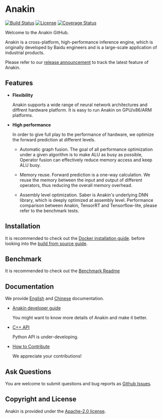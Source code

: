 # Anakin

[![Build Status](https://travis-ci.org/PaddlePaddle/Anakin.svg?branch=developing)](https://travis-ci.org/PaddlePaddle/Anakin)
[![License](https://img.shields.io/badge/license-Apache%202-blue.svg)](LICENSE)
[![Coverage Status](https://coveralls.io/repos/github/xklnono/Anakin/badge.svg)](https://coveralls.io/github/xklnono/Anakin)


Welcome to the Anakin GitHub.

Anakin is a cross-platform, high-performance inference engine, which is originally
developed by Baidu engineers and is a large-scale application of industrial products.

Please refer to our [release announcement]() to track the latest feature of Anakin.

## Features

- **Flexibility**

    Anakin supports a wide range of neural network architectures and
    diffrent hardware platform. It is easy to run Anakin on GPU/x86/ARM platforms.

-  **High performance**

    In order to give full play to the performance of hardware, we optimize the
    forward prediction at different levels.
      - Automatic graph fusion. The goal of all performance optimization under a 
      given algorithm is to make ALU as busy as possible, Operator fusion 
      can effectively reduce memory access and keep ALU busy.
      
      - Memory reuse. Forward prediction is a one-way calculation. We reuse 
      the memory between the input and output of different operators, thus 
      reducing the overall memory overhead.

      - Assembly level optimization. Saber is Anakin's underlying DNN library, which
      is deeply optimized at assembly level. Performance comparison between Anakin, TensorRT
      and Tensorflow-lite, please refer to the benchmark tests.


## Installation

It is recommended to check out the
[Docker installation guide](docker/README.md).
before looking into the
[build from source guide](docs/Manual/INSTALL_en.md).

## Benchmark
It is recommended to check out the [Benchmark Readme](benchmark/README.md)

## Documentation

We provide [English](docs/Manual/Tutorial_en.md) and
[Chinese](docs/Manual/Tutorial_ch.md) documentation.

- [Anakin developer guide]()

  You might want to know more details of Anakin and make it better.

- [C++ API]()

   Python API is under-developing.

- [How to Contribute]()

   We appreciate your contributions!


## Ask Questions

You are welcome to submit questions and bug reports as [Github Issues](https://github.com/PaddlePaddle/Anakin/issues).

## Copyright and License
Anakin is provided under the [Apache-2.0 license](LICENSE).
